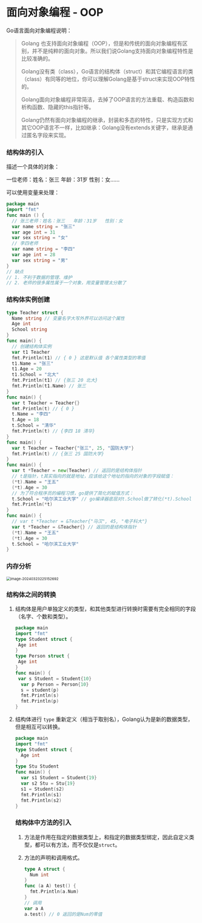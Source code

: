 # 面向对象编程 - OOP

Go语言面向对象编程说明：

> Golang 也支持面向对象编程（OOP），但是和传统的面向对象编程有区别，并不是纯粹的面向对象。所以我们说Golang支持面向对象编程特性是比较准确的。
>
> Golang没有类（class），Go语言的结构体（struct）和其它编程语言的类（class）有同等的地位，你可以理解Golang是基于struct来实现OOP特性的。
>
> Golang面向对象编程非常简洁，去掉了OOP语言的方法重载、构造函数和析构函数、隐藏的this指针等。
>
> Golang仍然有面向对象编程的继承，封装和多态的特性，只是实现方式和其它OOP语言不一样，比如继承：Golang没有extends关键字，继承是通过匿名字段来实现。

### 结构体的引入

描述一个具体的对象：

一位老师：姓名：张三   年龄：31岁   性别：女......

可以使用变量来处理：

```go
package main
import "fmt"
func main () {
  // 张三老师：姓名：张三   年龄：31岁   性别：女
  var name string = "张三"
  var age int = 31
  var sex string = "女"
  // 李四老师
  var name string = "李四"
  var age int = 28
  var sex string = "男"
}
// 缺点
// 1. 不利于数据的管理、维护
// 2. 老师的很多属性属于一个对象，用变量管理太分散了
```

### 结构体实例创建

```go
type Teacher struct {
  Name string // 变量名字大写外界可以访问这个属性
  Age int
  School string
}
func main() {
  // 创建结构体实例
  var t1 Teacher
  fmt.Println(t1) // { 0 } 这是默认值 各个属性类型的零值
  t1.Name = "张三"
  t1.Age = 20
  t1.School = "北大"
  fmt.Println(t1) // {张三 20 北大}
  fmt.Println(t1.Name) // 张三
}
func main() {
  var t Teacher = Teacher{}
  fmt.Println(t) // { 0 }
  t.Name = "李四"
  t.Age = 18
  t.School = "清华"
  fmt.Println(t) // {李四 18 清华}
}
func main() {
  var t Teacher = Teacher{"张三", 25, "国防大学"}
  fmt.Println(t) // {张三 25 国防大学}
}
func main() {
  var t *Teacher = new(Teacher) // 返回的是结构体指针
  // t是指针，t其实指向的就是地址，应该给这个地址的指向的对象的字段赋值：
  (*t).Name = "王五"
  (*t).Age = 30
  // 为了符合程序员的编程习惯，go提供了简化的赋值方式：
  t.School = "哈尔滨工业大学" // go编译器底层对t.School做了转化(*t).School
  fmt.Println(*t)
}
func main() {
  // var t *Teacher = &Teacher{"马汉", 45, "电子科大"}
  var t *Teacher = &Teacher{} // 返回的是结构体指针
  (*t).Name = "王五"
  (*t).Age = 30
  t.School = "哈尔滨工业大学" 
}
```

### 内存分析

<img src="https://raw.githubusercontent.com/strivelen/strivelen/main/learn-go/images/image-20240323225152692.png" alt="image-20240323225152692" style="zoom:67%;" />

### 结构体之间的转换

1. 结构体是用户单独定义的类型，和其他类型进行转换时需要有完全相同的字段（名字、个数和类型）。

   ```go
   package main
   import "fmt"
   type Student struct {
   	Age int
   }
   type Person struct {
   	Age int
   }
   func main() {
   	var s Student = Student{10}
     var p Person = Person{10}
     s = student(p)
     fmt.Println(s)
     fmt.Println(p)
   }
   ```
   

2. 结构体进行 `type` 重新定义（相当于取别名），Golang认为是新的数据类型，但是相互可以转换。

   ```go
   package main
   import "fmt"
   type Student struct {
     Age int
   }
   type Stu Student
   func main() {
     var s1 Student = Student{19}
     var s2 Stu = Stu{19}
     s1 = Student(s2)
     fmt.Println(s1)
     fmt.Println(s2)
   }
   ```

   ### 结构体中方法的引入

   [demo01.go]: demo01.go	"demo01.go"

   1. 方法是作用在指定的数据类型上，和指定的数据类型绑定，因此自定义类型，都可以有方法，而不仅仅是`struct`。

   2. 方法的声明和调用格式。

      ```go
      type A struct {
        Num int
      }
      func (a A) test() {
        fmt.Println(a.Num)
      }
      // 调用
      var a A
      a.test() // 0 返回的是Num的零值
      ```

      

   
